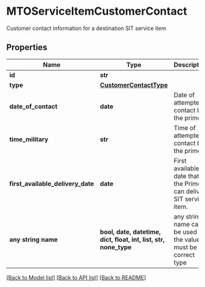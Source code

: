 # MTOServiceItemCustomerContact

Customer contact information for a destination SIT service item

## Properties
Name | Type | Description | Notes
------------ | ------------- | ------------- | -------------
**id** | **str** |  | [optional] 
**type** | [**CustomerContactType**](CustomerContactType.md) |  | [optional] 
**date_of_contact** | **date** | Date of attempted contact by the prime. | [optional] 
**time_military** | **str** | Time of attempted contact by the prime. | [optional] 
**first_available_delivery_date** | **date** | First available date that the Prime can deliver SIT service item. | [optional] 
**any string name** | **bool, date, datetime, dict, float, int, list, str, none_type** | any string name can be used but the value must be the correct type | [optional]

[[Back to Model list]](../README.md#documentation-for-models) [[Back to API list]](../README.md#documentation-for-api-endpoints) [[Back to README]](../README.md)



